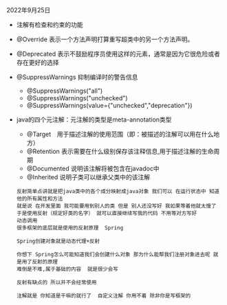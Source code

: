 2022年9月25日

- 注解有检查和约束的功能

- @Override 表示一个方法声明打算重写超类中的另一个方法声明。

- @Deprecated 表示不鼓励程序员使用这样的元素，通常是因为它很危险或者存在更好的选择

- @SuppressWarnings 抑制编译时的警告信息
  - @SuppressWarnings("all")
  - @SuppressWarnings("unchecked")
  - @SuppressWarnings(value={"unchecked","deprecation"})
  
- java的四个元注解：元注解的类型是meta-annotation类型
  - @Target　用于描述注解的使用范围（即：被描述的注解可以用在什么地方）
  - @Retention  表示需要在什么级别保存该注释信息,用于描述注解的生命周期
  - @Documented  说明该注解将被包含在javadoc中
  - @Inherited 说明子类可以继承父类中的该注解

  

  ```
  反射简单点讲就是把java类中的各个成分映射成java对象 我们可以 在运行状态中 知道他的所有属性和方法
  就是说 在开发里面 我可能要用到别人的类 但是 别人还没写好 我如果等着他就太慢了 于是使用反射（规定好类的名字） 就可以直接继续写我的代码 不用等对方写好
  动态调用 
  很多框架的底层就是使用的反射原理  Spring
  
  Spring创建对象就是动态代理+反射
  
  你想下 Spring怎么可能知道我们会创建什么对象 那为什么能帮我们注册对象进去呢 就是用了反射的原理
  难倒是不难,属于基础的内容  就是很少会写
  
  反射有缺点的 所以并不会经常使用
  
  注解就是 你知道是干嘛的就行了  自定义注解 你用不着 除非你是写框架的
  
  
  ```


  
